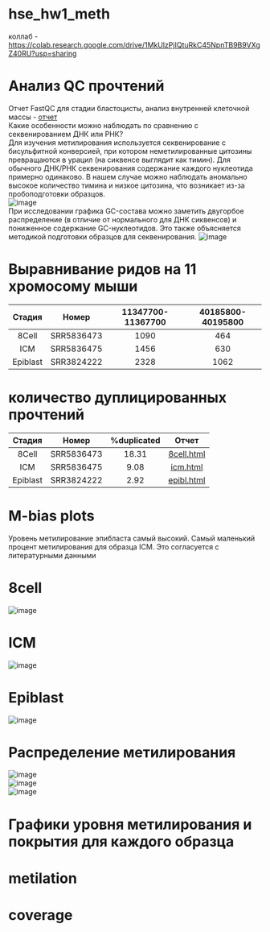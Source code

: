 # hse_hw1_meth
коллаб - https://colab.research.google.com/drive/1MkUlzPjIQtuRkC45NpnTB9B9VXgZ40RU?usp=sharing
# Анализ QC прочтений
Отчет FastQC для стадии бластоцисты, анализ внутренней клеточной массы - [отчет](https://github.com/tomat8jpg/hse_hw1_meth/blob/main/data/SRR5836475_1_fastqc.html)  
Какие особенности можно наблюдать по сравнению с секвенированием ДНК или РНК?  
Для изучения метилирования используется секвенирование с бисульфитной конверсией, при котором неметилированные цитозины превращаются в урацил (на сиквенсе выглядит как тимин). Для обычного ДНК/РНК секвенирования содержание каждого нуклеотида примерно одинаково. В нашем случае можно наблюдать аномально высокое количество тимина и низкое цитозина, что возникает из-за пробоподготовки образцов.  
![image](https://user-images.githubusercontent.com/60805733/154717616-3a360ec6-94b4-4895-9192-8ec6e403d492.png)  
При исследовании графика GC-состава можно заметить двугорбое распределение (в отличие от нормального для ДНК сиквенсов) и пониженное содержание GC-нуклеотидов. Это также объясняется методикой подготовки образцов для секвенирования. 
![image](https://user-images.githubusercontent.com/60805733/154717638-356b249e-348b-4b58-80ed-648d3ac756cc.png)  
# Выравнивание ридов на 11 хромосому мыши
| Стадия | Номер | 11347700-11367700 | 40185800-40195800 |
| :---: | :---: | :---: | :---: |
| 8Cell | SRR5836473 | 1090 | 464 |
| ICM | SRR5836475 | 1456 | 630 |
| Epiblast | SRR3824222 | 2328 | 1062 |
# количество дуплицированных прочтений
| Стадия | Номер | %duplicated | Отчет |
| :---: | :---: | :---: | :---: |
| 8Cell | SRR5836473 | 18.31 | [8cell.html](https://github.com/tomat8jpg/hse_hw1_meth/blob/main/data/SRR5836473_1_bismark_bt2_PE_report.html) |
| ICM | SRR5836475 | 9.08 | [icm.html](https://github.com/tomat8jpg/hse_hw1_meth/blob/main/data/SRR5836475_1_bismark_bt2_PE_report.html) |
| Epiblast | SRR3824222 | 2.92 | [epibl.html](https://github.com/tomat8jpg/hse_hw1_meth/blob/main/data/SRR3824222_1_bismark_bt2_PE_report.html) |
# M-bias plots 
Уровень метилирование эпибласта самый высокий. Самый маленький процент метилирования для образца ICM. Это согласуется с литературными данными  
# 8cell
![image](https://user-images.githubusercontent.com/60805733/154717879-00a76f7c-7333-4454-9b22-ff731b9092c9.png)  
# ICM
![image](https://user-images.githubusercontent.com/60805733/154717936-b0aa98d9-b3e2-4718-a7a5-9701fbac79a7.png)  
# Epiblast
![image](https://user-images.githubusercontent.com/60805733/154718003-feab7db8-dc7e-4061-9f93-6d0bccb28ac0.png)  
# Распределение метилирования
![image](https://user-images.githubusercontent.com/60805733/154718107-1484173f-f8df-41e8-b6e3-7ad29c5b1b8e.png)  
![image](https://user-images.githubusercontent.com/60805733/154718149-1fb0bd8a-8550-47a6-8576-0af8d30adbe3.png)  
![image](https://user-images.githubusercontent.com/60805733/154718196-2fe3880a-5831-4deb-b1b1-5ed544722885.png)  
# Графики уровня метилирования и покрытия для каждого образца
# metilation

# coverage

